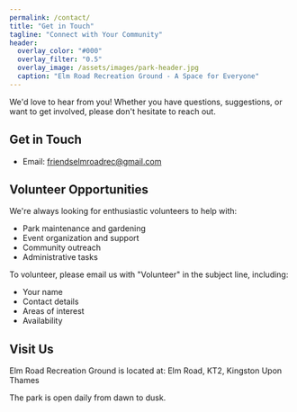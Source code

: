```yaml
---
permalink: /contact/
title: "Get in Touch"
tagline: "Connect with Your Community"
header:
  overlay_color: "#000"
  overlay_filter: "0.5"
  overlay_image: /assets/images/park-header.jpg
  caption: "Elm Road Recreation Ground - A Space for Everyone"
---
```


We'd love to hear from you! Whether you have questions, suggestions, or want to get involved, please don't hesitate to reach out.

## Get in Touch
- Email: friendselmroadrec@gmail.com

## Volunteer Opportunities
We're always looking for enthusiastic volunteers to help with:
- Park maintenance and gardening
- Event organization and support
- Community outreach
- Administrative tasks

To volunteer, please email us with "Volunteer" in the subject line, including:
- Your name
- Contact details
- Areas of interest
- Availability

## Visit Us
Elm Road Recreation Ground is located at:
Elm Road, KT2, Kingston Upon Thames

The park is open daily from dawn to dusk.